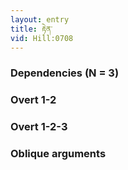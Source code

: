 ```yaml
---
layout: entry
title: རྟེན་
vid: Hill:0708
---
```

### Dependencies (N = 3)


### Overt 1-2


### Overt 1-2-3


### Oblique arguments
